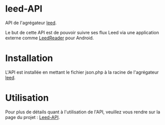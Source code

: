 leed-API
========

API de l'agrégateur [leed](https://github.com/ldleman/Leed).

Le but de cette API est de pouvoir suivre ses flux Leed via une application externe comme [LeedReader](http://projets.barbogogo.fr/wiki/LeedReader) pour Android.

Installation
============

L'API est installée en mettant le fichier json.php à la racine de l'agrégateur [leed](https://github.com/ldleman/Leed).

Utilisation
===========

Pour plus de détails quant à l'utilisation de l'API, veuillez vous rendre sur la page du projet : [Leed-API](http://projets.barbogogo.fr/wiki/Leed-API).
